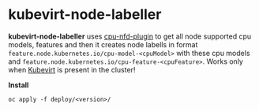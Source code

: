 # kubevirt-node-labeller

**kubevirt-node-labeller** 
 uses [cpu-nfd-plugin](https://github.com/ksimon1/cpu-nfd-plugin) to get all node supported cpu models, features and then it creates node labells  in format `feature.node.kubernetes.io/cpu-model-<cpuModel>` with these cpu models and `feature.node.kubernetes.io/cpu-feature-<cpuFeature>`. Works only when [Kubevirt](https://github.com/kubevirt/kubevirt) is present in the cluster!

**Install**
 ```
 oc apply -f deploy/<version>/
 ```